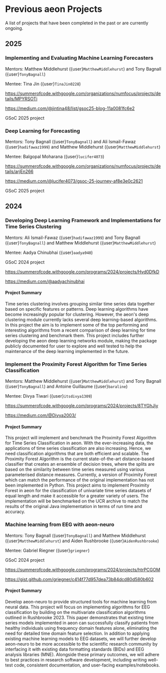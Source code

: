 # Previous aeon Projects

A list of projects that have been completed in the past or are currently ongoing.

## 2025

### Implementing and Evaluating Machine Learning Forecasters

Mentors: Matthew Middlehurst ({user}`MatthewMiddlehurst`) and Tony Bagnall
({user}`TonyBagnall`)

Mentee: Tina Jin ({user}`TinaJin0228`)

https://summerofcode.withgoogle.com/organizations/numfocus/projects/details/MPYRSOTi

https://medium.com/@jintina48/list/gsoc25-blog-11a0081fc6e2

GSoC 2025 project

### Deep Learning for Forecasting

Mentors: Tony Bagnall ({user}`TonyBagnall`) and Ali Ismail-Fawaz
({user}`hadifawaz1999`) and Matthew Middlehurst ({user}`MatthewMiddlehurst`)

Mentee: Balgopal Moharana ({user}`lucifer4073`)

https://summerofcode.withgoogle.com/organizations/numfocus/projects/details/arjEn266

https://medium.com/@lucifer4073/gsoc-25-journey-af8e3e0c2621

GSoC 2025 project

## 2024

### Developing Deep Learning Framework and Implementations for Time Series Clustering

Mentors: Ali Ismail-Fawaz ({user}`hadifawaz1999`) and Tony Bagnall
({user}`TonyBagnall`) and Matthew Middlehurst ({user}`MatthewMiddlehurst`)

Mentee: Aadya Chinubhai ({user}`aadya940`)

GSoC 2024 project

https://summerofcode.withgoogle.com/programs/2024/projects/Hvd0DfkD

https://medium.com/@aadyachinubhai

#### Project Summary

Time series clustering involves grouping similar time series data together based on
specific features or patterns. Deep learning algorithms have become increasingly
popular for clustering. However, the aeon's deep clustering module currently lacks
several deep learning-based algorithms. In this project the aim is to implement some of
the top performing and interesting algorithms from a recent comparison of deep learning
for time series clustering and benchmark them. This project includes further developing
the aeon deep learning networks module, making the package publicly documented for user
to explore and well tested to help the maintenance of the deep learning implemented in
the future.

### Implement the Proximity Forest Algorithm for Time Series Classification

Mentors: Matthew Middlehurst ({user}`MatthewMiddlehurst`) and Tony Bagnall
({user}`TonyBagnall`) and Antoine Guillaume ({user}`baraline`)

Mentee: Divya Tiwari ({user}`itsdivya1309`)

https://summerofcode.withgoogle.com/programs/2024/projects/8TYGhJjy

https://medium.com/@Divya2003/

#### Project Summary

This project will implement and benchmark the Proximity Forest Algorithm for Time Series
Classification in aeon. With the ever-increasing data, the applications of time series
classification are also increasing. Hence, we need classification algorithms that are
both efficient and scalable. The Proximity Forest Algorithm is the current
state-of-the-art distance-based classifier that creates an ensemble of decision trees,
where the splits are based on the similarity between time series measured using various
parameterised distance measures. Currently, a version of Proximity Forest which can
match the performance of the original implementation has not been implemented in Python.
This project aims to implement Proximity Forest in aeon for the classification of
univariate time series datasets of equal length and make it accessible for a greater
variety of users. The implementation will be benchmarked on the UCR archive to match
the results of the original Java implementation in terms of run time and accuracy.

### Machine learning from EEG with aeon-neuro

Mentors: Tony Bagnall ({user}`TonyBagnall`) and Matthew Middlehurst
({user}`MatthewMiddlehurst`) and Aiden Rushbrooke ({user}`AidenRushbrooke`)

Mentee: Gabriel Riegner ({user}`griegner`)

GSoC 2024 project

https://summerofcode.withgoogle.com/programs/2024/projects/htrPCGOM

https://gist.github.com/griegner/c414f77d957dea73b84dcd80d580b602

#### Project Summary

Develop aeon-neuro to provide structured tools for machine learning from neural data.
This project will focus on implementing algorithms for EEG classification by building
on the multivariate classification algorithms outlined in Rushbrooke 2023. This paper
demonstrates that existing time series models implemented in aeon can successfully
classify patients from healthy individuals using frequency domain features alone,
eliminating the need for detailed time domain feature selection. In addition to
applying existing machine learning models to EEG datasets, we will further develop
aeon-neuro to be more accessible to the scientific research community by interfacing
it with existing data formatting standards (BIDs) and EEG analysis libraries (MNE).
Alongside these primary outcomes, we will adhere to best practices in research software
development, including writing well-test code, consistent documentation, and user-facing
examples/notebooks.
